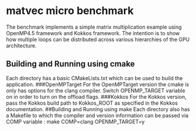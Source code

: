# matvec micro benchmark
The benchmark implements a simple matrix multiplication example using OpenMP4.5 framework and Kokkos framework. The intention is to show how multiple loops can be distributed across various hierarchies of the GPU architecture.
## Building and Running using cmake
Each directory has a basic CMakeLists.txt which can be used to build the application.
###OpenMPTarget
For the OpenMPTarget version the cmake is only has options for the clang compiler.
Switch OPENMP_TARGET variable on in order to turn on the offload flags.
###Kokkos
For the Kokkos version, pass the Kokkos build path to Kokkos_ROOT as specified in the Kokkos documentation.
##Building and Running using make
Each directory also has a Makefile to which the compiler and version information can be passed via COMP variable :
make COMP=clang OPENMP_TARGET=y
